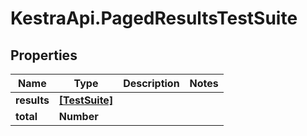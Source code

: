# KestraApi.PagedResultsTestSuite

## Properties

Name | Type | Description | Notes
------------ | ------------- | ------------- | -------------
**results** | [**[TestSuite]**](TestSuite.md) |  | 
**total** | **Number** |  | 


